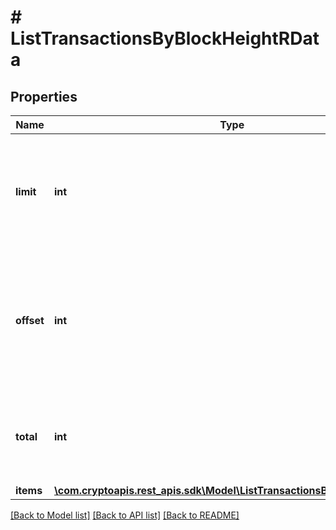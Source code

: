 # # ListTransactionsByBlockHeightRData

## Properties

Name | Type | Description | Notes
------------ | ------------- | ------------- | -------------
**limit** | **int** | Defines how many items should be returned in the response per page basis. |
**offset** | **int** | The starting index of the response items, i.e. where the response should start listing the returned items. |
**total** | **int** | Defines the total number of items returned in the response. |
**items** | [**\com.cryptoapis.rest_apis.sdk\Model\ListTransactionsByBlockHeightRI[]**](ListTransactionsByBlockHeightRI.md) |  |

[[Back to Model list]](../../README.md#models) [[Back to API list]](../../README.md#endpoints) [[Back to README]](../../README.md)
